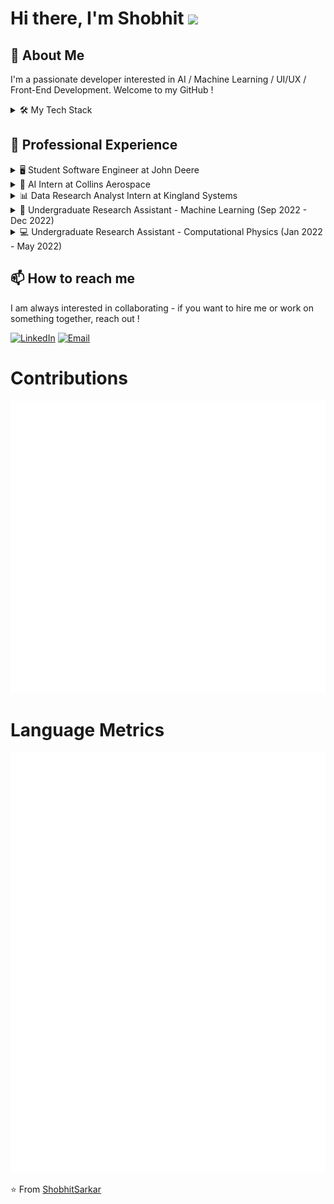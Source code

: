 # Hi there, I'm Shobhit <img src="https://media.giphy.com/media/hvRJCLFzcasrR4ia7z/giphy.gif" width="25px">

## 🚀 About Me
I'm a passionate developer interested in AI / Machine Learning / UI/UX / Front-End Development. Welcome to my GitHub !

<details>
<summary>🛠️ My Tech Stack</summary>

- 💻 Languages: Python, Java, JavaScript, HTML, CSS
- 🌐 Web Technologies and Frameworks: React, Redux, TensorFlow, Puppeteer, Boostrap, PyTorch 
- 🗄️ Databases: mySQL, MongoDB
- 🔧 Tools: Github, Docker, JIRA, Confluence, Conda, Linux

</details>


## 💼 Professional Experience
<details>
<summary>🖥️ Student Software Engineer at John Deere</summary>

Implemented Module Federation Architecture for 40+ micro-frontends
Achieved 100% test coverage with RTL, Jest, and Puppeteer

</details>
<details>
<summary>🤖 AI Intern at Collins Aerospace</summary>

Deployed a BERT-based sentiment analysis engine with 91% accuracy
Co-developed an AI-driven business tool for company-wide adoption

</details>
<details>
<summary>📊 Data Research Analyst Intern at Kingland Systems</summary>

Performed financial research on corporations and investment vehicles with 98% accuracy

</details>

<details>
<summary>🧠 Undergraduate Research Assistant - Machine Learning (Sep 2022 - Dec 2022)</summary>

Improved model performance by 15% through creation of Test-Train-Validate (TTV) datasets
Developed and trained YOLOv4 image verification models to detect manufacturing defects on John Deere's production line

</details>
<details>
<summary>💻 Undergraduate Research Assistant - Computational Physics (Jan 2022 - May 2022)</summary>

Conducted performance analysis of PyTorch and QUTIP frameworks for sparse and dense matrix operations
Identified critical performance crossover points for optimized framework selection


</details>


## 📫 How to reach me

I am always interested in collaborating - if you want to hire me or work on something together, reach out ! 

[![LinkedIn](https://img.shields.io/badge/-LinkedIn-blue?style=flat-square&logo=Linkedin&logoColor=white&link=https://www.linkedin.com/in/YourProfile/)](https://www.linkedin.com/in/ShobhitSarkar/)
[![Email](https://img.shields.io/badge/-Email-D14836?style=flat-square&logo=Gmail&logoColor=white&link=mailto:shobhtitsarkar0802@gmail.com)](mailto:shobhitsarkar0802@gmail.coml@example.com)

# Contributions

<p align="center">
  <img src="./metrics.plugin.isocalendar.svg" alt="GitHub Isometric Calendar">
</p>

# Language Metrics
<p align="center">
  <img src="https://github.com/ShobhitSarkar/ShobhitSarkar/blob/generated/metrics.svg" alt="GitHub Metrics" />
</p>






⭐️ From [ShobhitSarkar](https://github.com/YourUsername)
